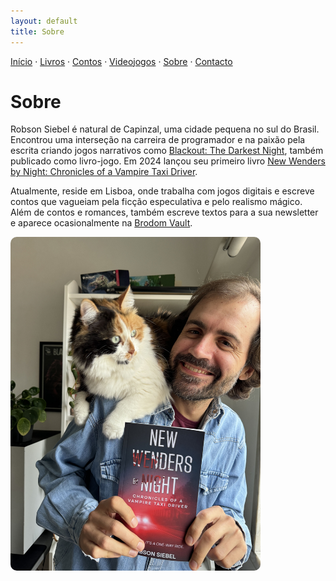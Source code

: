 ```yaml
---
layout: default
title: Sobre
---
```

[Início](index.md) · [Livros](livros.md) · [Contos](contos.md) · [Videojogos](videojogos.md) · [Sobre](sobre.md) · [Contacto](contacto.md)

# Sobre

Robson Siebel é natural de Capinzal, uma cidade pequena no sul do Brasil. Encontrou uma interseção na carreira de programador e na paixão pela escrita criando jogos narrativos como [Blackout: The Darkest Night](https://store.steampowered.com/app/875400/Blackout_The_Darkest_Night/), também publicado como livro-jogo. Em 2024 lançou seu primeiro livro [New Wenders by Night: Chronicles of a Vampire Taxi Driver](https://www.amazon.com/New-Wenders-Night-Chronicles-Vampire-ebook/dp/B0DJKZDL8Y). 

Atualmente, reside em Lisboa, onde trabalha com jogos digitais e escreve contos que vagueiam pela ficção especulativa e pelo realismo mágico. Além de contos e romances, também escreve textos para a sua newsletter e aparece ocasionalmente na [Brodom Vault](https://mailchi.mp/brodompublishing/brodomvaultarchive). 

<img src="/assets/img/booksaga.jpg"
     style="width:400px; height:auto; border-radius:10px;">
